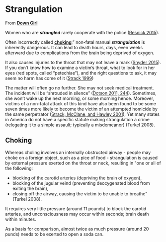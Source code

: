 # Strangulation

From [**Down Girl**](https://smile.amazon.com/Down-Girl-Misogyny-Kate-Manne-ebook/dp/B075KHQKM3/ref=tmm_kin_swatch_0)

Women who are ***strangled*** rarely cooperate with the police ([Resnick 2015](https://rewire.news/article/2015/04/23/sexual-assault-cases-prosecutors-look-method-control/)).

Often incorrectly called [**choking**,](#choking)” non-fatal manual ***strangulation*** is inherently dangerous.
It can lead to death hours, days, even weeks afterward
due to complications from the brain being deprived of oxygen.

It also causes injuries to the throat that may not leave a mark
([Snyder 2015](https://www.newyorker.com/news/news-desk/the-unseen-victims-of-traumatic-brain-injury-from-domestic-violence)).
If you don’t know how to examine a victim’s throat,
what to look for in her eyes (red spots, called “petechiae”),
and the right questions to ask, it may seem no harm has come of it 
([Strack 1999](http://www.ncdsv.org/images/strangulation_article.pdf))

The matter will often go no further.
She may not seek medical treatment.
The incident will be “shrouded in silence”
([Dotson 2011, 244](https://www.academia.edu/21792077/Curious_Disappearances_Affectability_Imbalances_and_Process-Based_Invisibility)).
Sometimes, she won’t wake up the next morning, or some morning hence.
Moreover, victims of a non-fatal attack of this kind have also been found to be some
seven times more likely to become the victim of an attempted homicide by the same perpetrator
([Strack, McClane, and Hawley 2001](https://www.sciencedirect.com/science/article/abs/pii/S0736467901003997)),
Yet many states in America do not have
a specific statute making strangulation a crime
(relegating it to a simple assault; typically a misdemeanor) (Turkel 2008).

## Choking
Whereas choling involves an internally obstructed airway -
people may choke on a foreign object, such as a pice of food -
strangulation is caused by external pressure exerted on the throat or neck,
resulting in "one or all of the following:
  * blocking of the carotid arteries (depriving the brain of oxygen),
  * blocking of the jugular veind (preventing deocygenated blood from exiting the brain),
  * closing off the airway, causing the victim to be unable to breathe" (Turkel 2008).

It requires very little pressure (around 11 pounds) to block the carotid arteries,
and unconsciousness may occur within seconds;
brain death within minutes.

As a basis for comparison, almost twice as much pressure (around 20 punds)
needs to be exerted to open a soda can.
